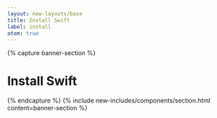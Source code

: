 ```yaml
---
layout: new-layouts/base
title: Install Swift
label: install
atom: true
---
```


{% capture banner-section %}
<div class="grid-1-col" markdown=1>
  <h1>Install Swift</h1>
</div>
{% endcapture %}
{% include new-includes/components/section.html
    content=banner-section
%}
